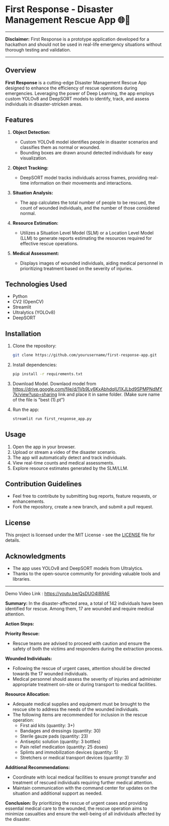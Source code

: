 # First Response - Disaster Management Rescue App 🌐🚨
___
**Disclaimer:** First Response is a prototype application developed for a hackathon and should not be used in real-life emergency situations without thorough testing and validation.
___
## Overview

**First Response** is a cutting-edge Disaster Management Rescue App designed to enhance the efficiency of rescue operations during emergencies. Leveraging the power of Deep Learning, the app employs custom YOLOv8 and DeepSORT models to identify, track, and assess individuals in disaster-stricken areas.

## Features

1. **Object Detection:**
   - Custom YOLOv8 model identifies people in disaster scenarios and classifies them as normal or wounded.
   - Bounding boxes are drawn around detected individuals for easy visualization.

2. **Object Tracking:**
   - DeepSORT model tracks individuals across frames, providing real-time information on their movements and interactions.

3. **Situation Analysis:**
   - The app calculates the total number of people to be rescued, the count of wounded individuals, and the number of those considered normal.

4. **Resource Estimation:**
   - Utilizes a Situation Level Model (SLM) or a Location Level Model (LLM) to generate reports estimating the resources required for effective rescue operations.

5. **Medical Assessment:**
   - Displays images of wounded individuals, aiding medical personnel in prioritizing treatment based on the severity of injuries.

## Technologies Used

- Python
- CV2 (OpenCV)
- Streamlit
- Ultralytics (YOLOv8)
- DeepSORT

## Installation

1. Clone the repository:

    ```bash
    git clone https://github.com/yourusername/first-response-app.git
    ```

2. Install dependencies:

    ```bash
    pip install -r requirements.txt
    ```

3. Download Model.
   Downlaod model from https://drive.google.com/file/d/1Vb9Ly6KxAbhdqIU1XJLbd9SPMPNdMY7k/view?usp=sharing link and place it in same folder. (Make sure name of the file is "best (1).pt")

4. Run the app:

    ```bash
    streamlit run first_response_app.py
    ```

## Usage

1. Open the app in your browser.
2. Upload or stream a video of the disaster scenario.
3. The app will automatically detect and track individuals.
4. View real-time counts and medical assessments.
5. Explore resource estimates generated by the SLM/LLM.

## Contribution Guidelines

- Feel free to contribute by submitting bug reports, feature requests, or enhancements.
- Fork the repository, create a new branch, and submit a pull request.

## License

This project is licensed under the MIT License - see the [LICENSE](LICENSE) file for details.

## Acknowledgments

- The app uses YOLOv8 and DeepSORT models from Ultralytics. 
- Thanks to the open-source community for providing valuable tools and libraries.

***
Demo Video Link : https://youtu.be/QsDUO4I8RAE

**Summary:**
In the disaster-affected area, a total of 142 individuals have been identified for rescue. Among them, 17 are wounded and require medical attention.

**Action Steps:**

**Priority Rescue:**
- Rescue teams are advised to proceed with caution and ensure the safety of both the victims and responders during the extraction process.

**Wounded Individuals:**
- Following the rescue of urgent cases, attention should be directed towards the 17 wounded individuals.
- Medical personnel should assess the severity of injuries and administer appropriate treatment on-site or during transport to medical facilities.

**Resource Allocation:**
- Adequate medical supplies and equipment must be brought to the rescue site to address the needs of the wounded individuals.
- The following items are recommended for inclusion in the rescue operation:
  - First aid kits (quantity: 3+)
  - Bandages and dressings (quantity: 30)
  - Sterile gauze pads (quantity: 23)
  - Antiseptic solution (quantity: 3 bottles)
  - Pain relief medication (quantity: 25 doses)
  - Splints and immobilization devices (quantity: 5)
  - Stretchers or medical transport devices (quantity: 3)

**Additional Recommendations:**
- Coordinate with local medical facilities to ensure prompt transfer and treatment of rescued individuals requiring further medical attention.
- Maintain communication with the command center for updates on the situation and additional support as needed.

**Conclusion:**
By prioritizing the rescue of urgent cases and providing essential medical care to the wounded, the rescue operation aims to minimize casualties and ensure the well-being of all individuals affected by the disaster.
